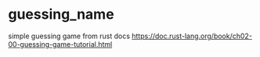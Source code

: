 # guessing_name

simple guessing game from rust docs
https://doc.rust-lang.org/book/ch02-00-guessing-game-tutorial.html
